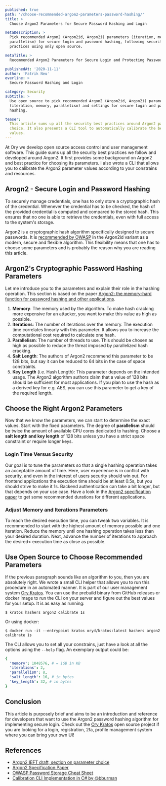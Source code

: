 ```yaml
---
published: true
path: '/choose-recommended-argon2-parameters-password-hashing/'
title: >
  Choose Argon2 Parameters for Secure Password Hashing and Login

metaDescription: >
  Pick recommended Argon2 (Argon2id, Argon2i) parameters (iteration, memory,
  parallelism) for secure login and password hashing, following security best
  practices using only open source.

metaTitle: >
  Recommended Argon2 Parameters for Secure Login and Protecting Passwords

publishedAt: '2020-11-11'
author: 'Patrik Neu'
overline: >
  Secure Password Hashing and Login

category: Security
subtitle: >
  Use open source to pick recommended Argon2 (Argon2id, Argon2i) parameters
  (iteration, memory, parallelism) and settings for secure login and password
  hashing.

teaser:
  This article sums up all the security best practices around Argon2 parameter
  choice. It also presents a CLI tool to automatically calibrate the best
  values.
---
```


At Ory we develop open source access control and user management software. This
guide sums up all the security best practices we follow and developed around
Argon2. It first provides some background on Argon2 and best practice for
choosing its parameters. I also wrote a CLI that allows you to calibrate the
Argon2 parameter values according to your constrains and resources.

## Arogn2 - Secure Login and Password Hashing

To securely manage credentials, one has to only store a cryptographic hash of
the credential. Whenever the credential has to be checked, the hash of the
provided credential is computed and compared to the stored hash. This ensures
that no one is able to retrieve the credentials, even with full access to the
system's storage.

Argon2 is a cryptographic hash algorithm specifically designed to secure
passwords. It is
[recommended by OWASP](https://cheatsheetseries.owasp.org/cheatsheets/Password_Storage_Cheat_Sheet.html#argon2id)
in the Argon2id variant as a modern, secure and flexible algorithm. This
flexibility means that one has to choose some parameters and is probably the
reason why you are reading this article.

## Argon2's Cryptographic Password Hashing Parameters

Let me introduce you to the parameters and explain their role in the hashing
operation. This section is based on the paper
[Argon2: the memory-hard function for password hashing and other applications](https://password-hashing.net/argon2-specs.pdf).

1. **Memory**: The memory used by the algorithm. To make hash cracking more
   expensive for an attacker, you want to make this value as high as possible.
2. **Iterations**: The number of iterations over the memory. The execution time
   correlates linearly with this parameter. It allows you to increase the
   computational cost required to calculate one hash.
3. **Parallelism**: The number of threads to use. This should be chosen as high
   as possible to reduce the threat imposed by parallelized hash cracking.
4. **Salt Length**: The authors of Argon2 recommend this parameter to be 128
   bits, but say it can be reduced to 64 bits in the case of space constraints.
5. **Key Length** (i.e. Hash Length): This parameter depends on the intended
   usage. The Argon2 algorithm authors claim that a value of 128 bits should be
   sufficient for most applications. If you plan to use the hash as a derived
   key for e.g. AES, you can use this parameter to get a key of the required
   length.

## Choose the Right Argon2 Parameters

Now that we know the parameters, we can start to determine the exact values.
Start with the fixed parameters. The degree of **parallelism** should be twice
the amount of available CPU cores dedicated to hashing. Choose a **salt length
and key length** of 128 bits unless you have a strict space constraint or
require longer keys.

### Login Time Versus Security

Our goal is to tune the parameters so that a single hashing operation takes an
acceptable amount of time. Here, user experience is in conflict with security,
and even in the interest of users security should win out. For frontend
applications the execution time should be at least 0.5s, but you should strive
to make it 1s. Backend authentication can take a bit longer, but that depends on
your use case. Have a look in the
[Argon2 specification paper](https://password-hashing.net/argon2-specs.pdf) to
get some recommended durations for different applications.

### Adjust Memory and Iterations Parameters

To reach the desired execution time, you can tweak two variables. It is
recommended to start with the highest amount of memory possible and one
iteration. Reduce the memory until one hashing operation takes less than your
desired duration. Next, advance the number of iterations to approach the
desired< execution time as close as possible.

## Use Open Source to Choose Recommended Parameters

If the previous paragraph sounds like an algorithm to you, then you are
absolutely right. We wrote a small CLI helper that allows you to run this
procedure in an automated manner. It is part of our user management system
[Ory Kratos](https://github.com/ory/kratos). You can use the prebuild binary
from GitHub releases or docker image to run the CLI on your server and figure
out the best values for your setup. It is as easy as running:

```
$ kratos hashers argon2 calibrate 1s
```

Or using docker:

```
$ docker run -it --entrypoint kratos oryd/kratos:latest hashers argon2 calibrate 1s
```

The CLI allows you to set all your constrains, just have a look at all the
options using the `--help` flag. An exemplary output could be:

```yaml
{
  'memory': 1048576, # = 1GB in KB
  'iterations': 2,
  'parallelism': 8,
  'salt_length': 16, # in bytes
  'key_length': 32, # in bytes
}
```

## Conclusion

This article is purposely brief and aims to be an introduction and reference for
developers that want to use the Argon2 password hashing algorithm for
implementing secure login. Check out the
[Ory Kratos](https://github.com/ory/kratos) open source project if you are
looking for a login, registration, 2fa, profile management system where you can
bring your own UI!

## References

- [Argon2 IEFT draft, section on parameter choice](https://tools.ietf.org/html/draft-irtf-cfrg-argon2-11#section-4)
- [Argon2 Specification Paper](https://password-hashing.net/argon2-specs.pdf)
- [OWASP Password Storage Cheat Sheet](https://cheatsheetseries.owasp.org/cheatsheets/Password_Storage_Cheat_Sheet.html)
- [Calibration CLI Implementation in C# by @bburman](https://github.com/bburman/Twelve21.PasswordStorage)
